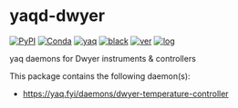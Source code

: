 # yaqd-dwyer

[![PyPI](https://img.shields.io/pypi/v/yaqd-dwyer)](https://pypi.org/project/yaqd-dwyer)
[![Conda](https://img.shields.io/conda/vn/conda-forge/yaqd-dwyer)](https://anaconda.org/conda-forge/yaqd-dwyer)
[![yaq](https://img.shields.io/badge/framework-yaq-orange)](https://yaq.fyi/)
[![black](https://img.shields.io/badge/code--style-black-black)](https://black.readthedocs.io/)
[![ver](https://img.shields.io/badge/calver-YYYY.M.MICRO-blue)](https://calver.org/)
[![log](https://img.shields.io/badge/change-log-informational)](https://gitlab.com/yaq/yaqd-dwyer/-/blob/main/CHANGELOG.md)

yaq daemons for Dwyer instruments & controllers

This package contains the following daemon(s):

- https://yaq.fyi/daemons/dwyer-temperature-controller
